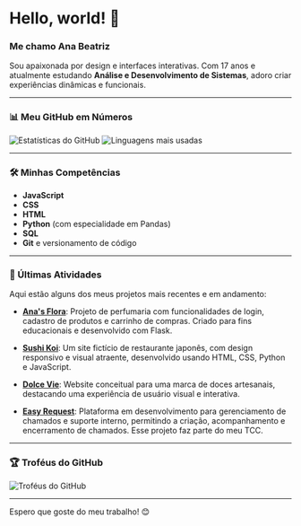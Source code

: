# Hello, world! 👋 

### Me chamo Ana Beatriz
Sou apaixonada por design e interfaces interativas. Com 17 anos e atualmente estudando **Análise e Desenvolvimento de Sistemas**, adoro criar experiências dinâmicas e funcionais.

---

### 📊 Meu GitHub em Números
<!-- Widgets de Estatísticas do GitHub -->
![Estatísticas do GitHub](https://github-readme-stats.vercel.app/api?username=anafranciscatto&show_icons=true&theme=radical)
![Linguagens mais usadas](https://github-readme-stats.vercel.app/api/top-langs/?username=anafranciscatto&layout=compact&theme=radical)

---

### 🛠️ Minhas Competências
- **JavaScript**
- **CSS**
- **HTML**
- **Python** (com especialidade em Pandas)
- **SQL**
- **Git** e versionamento de código

---

### 🔄 Últimas Atividades

Aqui estão alguns dos meus projetos mais recentes e em andamento:

- [**Ana's Flora**](https://github.com/anafranciscatto/2ds_t1_ANAS-FLORA): Projeto de perfumaria com funcionalidades de login, cadastro de produtos e carrinho de compras. Criado para fins educacionais e desenvolvido com Flask.

- [**Sushi Koi**](https://github.com/anafranciscatto/Sushi-Koi): Um site fictício de restaurante japonês, com design responsivo e visual atraente, desenvolvido usando HTML, CSS, Python e JavaScript.

- [**Dolce Vie**](https://github.com/anafranciscatto/2ds_t1_DolceVie): Website conceitual para uma marca de doces artesanais, destacando uma experiência de usuário visual e interativa.

- [**Easy Request**](https://github.com/anafranciscatto/EASY-REQUEST): Plataforma em desenvolvimento para gerenciamento de chamados e suporte interno, permitindo a criação, acompanhamento e encerramento de chamados. Esse projeto faz parte do meu TCC.

---
### 🏆 Troféus do GitHub
![Troféus do GitHub](https://github-profile-trophy.vercel.app/?username=anafranciscatto&theme=radical)

---
Espero que goste do meu trabalho! 😊

